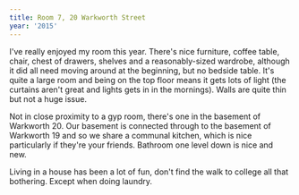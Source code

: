 ```yaml
---
title: Room 7, 20 Warkworth Street
year: '2015'
---
```


I've really enjoyed my room this year. There's nice furniture, coffee table, chair, chest of drawers, shelves and a reasonably-sized wardrobe, although it did all need moving around at the beginning, but no bedside table. It's quite a large room and being on the top floor means it gets lots of light (the curtains aren't great and lights gets in in the mornings). Walls are quite thin but not a huge issue.

Not in close proximity to a gyp room, there's one in the basement of Warkworth 20. Our basement is connected through to the basement of Warkworth 19 and so we share a communal kitchen, which is nice particularly if they're your friends. Bathroom one level down is nice and new.

Living in a house has been a lot of fun, don't find the walk to college all that bothering. Except when doing laundry.